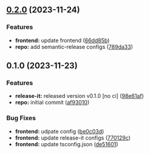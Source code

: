

## [0.2.0](https://github.com/mbellamj/monorepo-config/compare/@mono/frontend-v0.1.0...@mono/frontend-v0.2.0) (2023-11-24)


### Features

* **frontend:** update frontend ([66dd85b](https://github.com/mbellamj/monorepo-config/commit/66dd85b2eec23b1796ccfabaa866ebc3c4de3838))
* **repo:** add semantic-release configs ([789da33](https://github.com/mbellamj/monorepo-config/commit/789da3351cac6d9d5ebd63005f8a2a6c0c48fed7))

## 0.1.0 (2023-11-23)


### Features

* **release-it:** released version v0.1.0 [no ci] ([98e61af](https://github.com/mbellamj/monorepo-config/commit/98e61afc3a7d685935f9d4eee40e9058447cdf82))
* **repo:** initial commit ([af93010](https://github.com/mbellamj/monorepo-config/commit/af93010ca550bf37e629052a65fcb7028b5be054))


### Bug Fixes

* **frontend:** udpate config ([be0c03d](https://github.com/mbellamj/monorepo-config/commit/be0c03d859bea977fc4205bdb82627013c1ce685))
* **frontend:** update release-it configs ([770129c](https://github.com/mbellamj/monorepo-config/commit/770129cd728de62e774e0beb480aaef3a4f53da4))
* **frontend:** update tsconfig.json ([de51601](https://github.com/mbellamj/monorepo-config/commit/de51601d5aa17d24d62ba8f1f40bee1964a29a86))